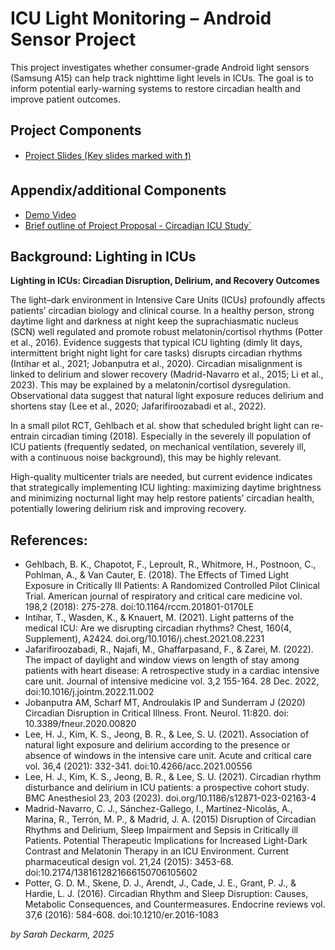 # ICU Light Monitoring – Android Sensor Project

This project investigates whether consumer-grade Android light sensors (Samsung A15) can help track nighttime light levels in ICUs. The goal is to inform potential early-warning systems to restore circadian health and improve patient outcomes.



## Project Components
- [Project Slides (Key slides marked with ❗)](https://github.com/PixelPhysician/ICU_light_android_sensor_project/blob/main/Sarah%20Deckarm_Exercise%2010_Android%20Sensor%20in%20real%20life%20application.pptx)


## Appendix/additional Components
- [Demo Video](https://github.com/PixelPhysician/ICU_light_android_sensor_project/blob/main/Light_Monitoring_ICU.mp4)   
- [Brief outline of Project Proposal - Circadian ICU Study`](https://github.com/PixelPhysician/ICU_light_android_sensor_project/blob/main/CIRCADIAN.docx)

  
   
   

## Background: Lighting in ICUs

**Lighting in ICUs: Circadian Disruption, Delirium, and Recovery Outcomes**

The light–dark environment in Intensive Care Units (ICUs) profoundly affects patients’ circadian biology and clinical course. In a healthy person, strong daytime light and darkness at night keep the suprachiasmatic nucleus (SCN) well regulated and promote robust melatonin/cortisol rhythms (Potter et al., 2016). Evidence suggests that typical ICU lighting (dimly lit days, intermittent bright night light for care tasks) disrupts circadian rhythms (Intihar et al., 2021; Jobanputra et al., 2020). Circadian misalignment is linked to delirium and slower recovery (Madrid-Navarro et al., 2015; Li et al., 2023). This may be explained by a melatonin/cortisol dysregulation. Observational data suggest that natural light exposure reduces delirium and shortens stay (Lee et al., 2020; Jafarifiroozabadi et al., 2022).

In a small pilot RCT, Gehlbach et al. show that scheduled bright light can re-entrain circadian timing (2018).  Especially in the severely ill population of ICU patients (frequently sedated, on mechanical ventilation, severely ill, with a continuous noise background), this may be highly relevant. 

High-quality multicenter trials are needed, but current evidence indicates that strategically implementing ICU lighting: maximizing daytime brightness and minimizing nocturnal light may help restore patients’ circadian health, potentially lowering delirium risk and improving recovery.

## References:

- Gehlbach, B. K., Chapotot, F., Leproult, R., Whitmore, H., Postnoon, C., Pohlman, A., & Van Cauter, E. (2018). The Effects of Timed Light Exposure in Critically Ill Patients: A Randomized Controlled Pilot Clinical Trial. American journal of respiratory and critical care medicine vol. 198,2 (2018): 275-278. doi:10.1164/rccm.201801-0170LE
- Intihar, T., Wasden, K., & Knauert, M. (2021). Light patterns of the medical ICU: Are we disrupting circadian rhythms? Chest, 160(4, Supplement), A2424. doi.org/10.1016/j.chest.2021.08.2231
- Jafarifiroozabadi, R., Najafi, M., Ghaffarpasand, F., & Zarei, M. (2022). The impact of daylight and window views on length of stay among patients with heart disease: A retrospective study in a cardiac intensive care unit. Journal of intensive medicine vol. 3,2 155-164. 28 Dec. 2022, doi:10.1016/j.jointm.2022.11.002
- Jobanputra AM, Scharf MT, Androulakis IP and Sunderram J (2020) Circadian Disruption in Critical Illness. Front. Neurol. 11:820. doi: 10.3389/fneur.2020.00820
- Lee, H. J., Kim, K. S., Jeong, B. R., & Lee, S. U. (2021). Association of natural light exposure and delirium according to the presence or absence of windows in the intensive care unit. Acute and critical care vol. 36,4 (2021): 332-341. doi:10.4266/acc.2021.00556
- Lee, H. J., Kim, K. S., Jeong, B. R., & Lee, S. U. (2021). Circadian rhythm disturbance and delirium in ICU patients: a prospective cohort study. BMC Anesthesiol 23, 203 (2023). doi.org/10.1186/s12871-023-02163-4
- Madrid-Navarro, C. J., Sánchez-Gallego, I., Martínez-Nicolás, A., Marina, R., Terrón, M. P., & Madrid, J. A. (2015) Disruption of Circadian Rhythms and Delirium, Sleep Impairment and Sepsis in Critically ill Patients. Potential Therapeutic Implications for Increased Light-Dark Contrast and Melatonin Therapy in an ICU Environment. Current pharmaceutical design vol. 21,24 (2015): 3453-68. doi:10.2174/1381612821666150706105602
- Potter, G. D. M., Skene, D. J., Arendt, J., Cade, J. E., Grant, P. J., & Hardie, L. J. (2016). Circadian Rhythm and Sleep Disruption: Causes, Metabolic Consequences, and Countermeasures. Endocrine reviews vol. 37,6 (2016): 584-608. doi:10.1210/er.2016-1083


*by Sarah Deckarm, 2025*
